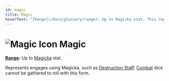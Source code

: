 ```yaml
---
id: magic
title: Magic
hoverText: "[Range](/docs/glossary/range): Up to Magicka stat. This represents engages using Magicka, such as Destruction Staff. Combat dice cannot be gathered to roll with this form."
---
```


# <img src="/icons/magic.svg" alt="Magic Icon" /> Magic

**[Range](/docs/glossary/range):** Up to [Magicka](/docs/stats/magicka) stat.

Represents engages using Magicka, such as [Destruction Staff](/docs/skill-lines/mage/destruction-staff). [Combat](/docs/skill-lines/combat) dice cannot be gathered to roll with this form.
